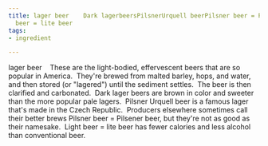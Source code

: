 ```yaml
---
title: lager beer    Dark lagerbeersPilsnerUrquell beerPilsner beer = Pilsener beerLight
  beer = lite beer
tags:
- ingredient

---
```

lager beer    These are the light-bodied, effervescent beers that are so popular in America.  They're brewed from malted barley, hops, and water, and then stored (or "lagered") until the sediment settles.  The beer is then clarified and carbonated.  Dark lager beers are brown in color and sweeter than the more popular pale lagers.  Pilsner Urquell beer is a famous lager that's made in the Czech Republic.  Producers elsewhere sometimes call their better brews Pilsner beer = Pilsener beer, but they're not as good as their namesake.  Light beer = lite beer has fewer calories and less alcohol than conventional beer.
